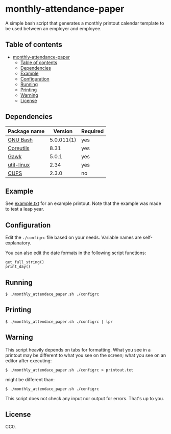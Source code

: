 # monthly-attendance-paper

A simple bash script that generates a monthly printout calendar template to be 
used between an employer and employee.

## Table of contents

<!--TOC-->

- [monthly-attendance-paper](#monthly-attendance-paper)
  - [Table of contents](#table-of-contents)
  - [Dependencies](#dependencies)
  - [Example](#example)
  - [Configuration](#configuration)
  - [Running](#running)
  - [Printing](#printing)
  - [Warning](#warning)
  - [License](#license)

<!--TOC-->

## Dependencies

| Package name | Version | Required |
|--------------|---------|----------|
| [GNU Bash](http://www.gnu.org/software/bash/bash.html) | 5.0.011(1) | yes |
| [Coreutils](https://www.gnu.org/software/coreutils/) | 8.31 | yes |
| [Gawk](http://www.gnu.org/software/gawk/) | 5.0.1 | yes |
| [util-linux](https://www.kernel.org/pub/linux/utils/util-linux/) | 2.34 | yes |
| [CUPS](http://www.cups.org/) | 2.3.0 | no |

## Example

See [example.txt](example.txt) for an example printout. Note 
that the example was made to test a leap year.

## Configuration

Edit the `./configrc` file based on your needs. 
Variable names are self-explanatory.

You can also edit the date formats in the following script functions:

    get_full_string()
    print_day()

## Running

    $ ./monthly_attendace_paper.sh ./configrc

## Printing

    $ ./monthly_attendace_paper.sh ./configrc | lpr

## Warning

This script heavily depends on tabs for formatting. What you see
in a printout may be different to what you see on the screen;
what you see on an editor after executing:

    $ ./monthly_attendace_paper.sh ./configrc > printout.txt

might be different than:

    $ ./monthly_attendace_paper.sh ./configrc

This script does not check any input nor output for errors. 
That's up to you.

## License

CC0.

